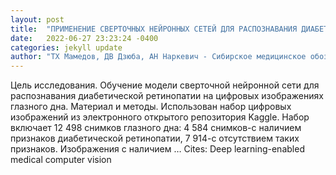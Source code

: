 ```yaml
---
layout: post
title:  "ПРИМЕНЕНИЕ СВЕРТОЧНЫХ НЕЙРОННЫХ СЕТЕЙ ДЛЯ РАСПОЗНАВАНИЯ ДИАБЕТИЧЕСКОЙ РЕТИНОПАТИИ НА ЦИФРОВЫХ ИЗОБРАЖЕНИЯХ"
date:   2022-06-27 23:23:24 -0400
categories: jekyll update
author: "ТХ Мамедов, ДВ Дзюба, АН Наркевич - Сибирское медицинское обозрение, 2022"
---
```

Цель исследования. Обучение модели сверточной нейронной сети для распознавания диабетической ретинопатии на цифровых изображениях глазного дна. Материал и методы. Использован набор цифровых изображений из электронного открытого репозитория Kaggle. Набор включает 12 498 снимков глазного дна: 4 584 снимков-с наличием признаков диабетической ретинопатии, 7 914-с отсутствием таких признаков. Изображения с наличием …
Cites: ‪Deep learning-enabled medical computer vision‬  